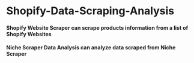 # Shopify-Data-Scraping-Analysis

#### Shopify Website Scraper can scrape products information from a list of Shopify Websites

#### Niche Scraper Data Analysis can analyze data scraped from Niche Scraper
